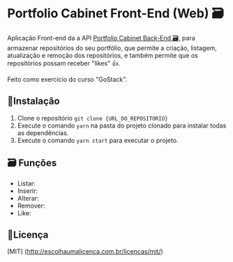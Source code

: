 # Portfolio Cabinet Front-End (Web) 🗃

Aplicação Front-end da a API [Portfolio Cabinet Back-End 🗃](https://github.com/nilojr90/portifolio-cabinet-back-end), para armazenar repositórios do seu portfólio,  que permite a criação, listagem, atualização e remoção dos  repositórios, e também  permite que os repositórios possam receber  "likes" 👍. 

Feito como exercício do curso "GoStack". 


## 💾Instalação

1. Clone o repositório  ```git clone {URL_DO_REPOSITORIO}```
2. Execute o comando ```yarn```  na pasta do projeto clonado para instalar todas as dependências.
3. Execute o comando ```yarn start```  para executar o projeto.

## 🗃 Funções
- Listar: 
- Inserir:  
- Alterar: 
- Remover:  
- Like: 

## 📑Licença
[MIT] (http://escolhaumalicenca.com.br/licencas/mit/)


